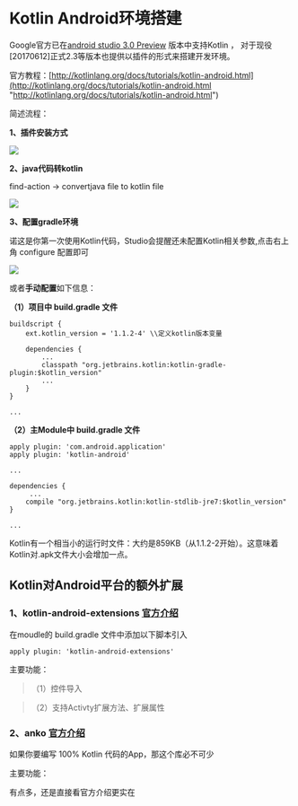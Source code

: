 # Kotlin Android环境搭建

Google官方已在[android studio 3.0 Preview](https://developer.android.com/studio/preview/index.html) 版本中支持Kotlin ， 对于现役[20170612]正式2.3等版本也提供以插件的形式来搭建开发环境。

官方教程：[http://kotlinlang.org/docs/tutorials/kotlin-android.html](http://kotlinlang.org/docs/tutorials/kotlin-android.html "http://kotlinlang.org/docs/tutorials/kotlin-android.html")

简述流程：

**1、插件安装方式**

![](http://i.imgur.com/s5IVW40.png)

**2、java代码转kotlin**

find-action -> convertjava file to kotlin file

![](http://i.imgur.com/L47dDPr.png)

**3、配置gradle环境**

诺这是你第一次使用Kotlin代码，Studio会提醒还未配置Kotlin相关参数,点击右上角 configure 配置即可

![](http://i.imgur.com/J53Cm7v.png)

或者**手动配置**如下信息：

**（1）项目中 build.gradle 文件**

	buildscript {
	    ext.kotlin_version = '1.1.2-4' \\定义kotlin版本变量

	    dependencies {
	        ...
	        classpath "org.jetbrains.kotlin:kotlin-gradle-plugin:$kotlin_version"
	        ...
	    }
	}

	...

**（2）主Module中 build.gradle 文件**

	apply plugin: 'com.android.application'
	apply plugin: 'kotlin-android'

	...

	dependencies {
	     ...
	    compile "org.jetbrains.kotlin:kotlin-stdlib-jre7:$kotlin_version"
	}

	...

Kotlin有一个相当小的运行时文件：大约是859KB（从1.1.2-2开始）。这意味着Kotlin对.apk文件大小会增加一点。


## Kotlin对Android平台的额外扩展

### 1、kotlin-android-extensions [官方介绍](http://kotlinlang.org/docs/tutorials/android-plugin.html)

在moudle的 build.gradle 文件中添加以下脚本引入

	apply plugin: 'kotlin-android-extensions'


主要功能：

>（1）控件导入

>（2）支持Activty扩展方法、扩展属性



### 2、anko [官方介绍](https://github.com/kotlin/anko)

如果你要编写 100% Kotlin 代码的App，那这个库必不可少

主要功能：

有点多，还是直接看官方介绍更实在


